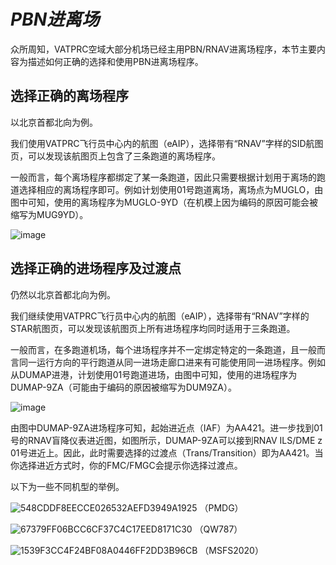 # ***PBN进离场***
众所周知，VATPRC空域大部分机场已经主用PBN/RNAV进离场程序，本节主要内容为描述如何正确的选择和使用PBN进离场程序。

## 选择正确的离场程序
以北京首都北向为例。

我们使用VATPRC飞行员中心内的航图（eAIP），选择带有“RNAV”字样的SID航图页，可以发现该航图页上包含了三条跑道的离场程序。

一般而言，每个离场程序都绑定了某一条跑道，因此只需要根据计划用于离场的跑道选择相应的离场程序即可。例如计划使用01号跑道离场，离场点为MUGLO，由图中可知，使用的离场程序为MUGLO-9YD（在机模上因为编码的原因可能会被缩写为MUG9YD）。

![image](https://user-images.githubusercontent.com/40542435/164958848-279f39a4-dec9-4641-9ec9-0fc8e0999951.png)


## 选择正确的进场程序及过渡点
仍然以北京首都北向为例。

我们继续使用VATPRC飞行员中心内的航图（eAIP），选择带有“RNAV”字样的STAR航图页，可以发现该航图页上所有进场程序均同时适用于三条跑道。

一般而言，在多跑道机场，每个进场程序并不一定绑定特定的一条跑道，且一般而言同一运行方向的平行跑道从同一进场走廊口进来有可能使用同一进场程序。例如从DUMAP进港，计划使用01号跑道进场，由图中可知，使用的进场程序为DUMAP-9ZA（可能由于编码的原因被缩写为DUM9ZA）。

![image](https://user-images.githubusercontent.com/40542435/164958860-e9de1c90-eac9-45bb-bf4b-112a06d8bad6.png)


由图中DUMAP-9ZA进场程序可知，起始进近点（IAF）为AA421。进一步找到01号的RNAV盲降仪表进近图，如图所示，DUMAP-9ZA可以接到RNAV ILS/DME z 01号进近上。因此，此时需要选择的过渡点（Trans/Transition）即为AA421。当你选择进近方式时，你的FMC/FMGC会提示你选择过渡点。

以下为一些不同机型的举例。

![548CDDF8EECCE026532AEFD3949A1925](https://user-images.githubusercontent.com/40542435/164958898-b32185f4-efac-41db-9741-f5dfe669a86e.png)
（PMDG）

![67379FF06BCC6CF37C4C17EED8171C30](https://user-images.githubusercontent.com/40542435/164958903-d37fbfb0-815a-4086-8993-d7ff39cf5b6f.png)
（QW787）

![1539F3CC4F24BF08A0446FF2DD3B96CB](https://user-images.githubusercontent.com/40542435/164958908-aef92a7b-75d9-4f2d-aa46-b4efd68a03f0.png)
（MSFS2020）
